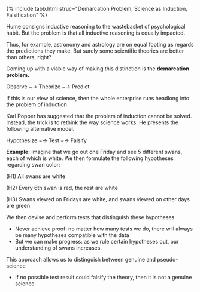 {% include tabb.html struc="Demarcation Problem, Science as Induction, Falsification" %}

<div id="demarcation-problem" class="ui-body ui-body-a" markdown="1">

Hume consigns inductive reasoning to the wastebasket of psychological habit. But the problem is that all inductive reasoning is equally impacted. 

Thus, for example, astronomy and astrology are on equal footing as regards the predictions they make. But surely some scientific theories are better than others, right? 

Coming up with a viable way of making this distinction is the **demarcation problem.**

</div>


<div id="science-as-induction" class="ui-body ui-body-a" markdown="1">

Observe −→ Theorize −→ Predict

If this is our view of science, then the whole enterprise runs headlong into the problem of induction

</div>

<div id="falsification" class="ui-body ui-body-a" markdown="1">

Karl Popper has suggested that the problem of induction cannot be solved. Instead, the trick is to rethink the way science works. He presents the following alternative model.

Hypothesize −→ Test −→ Falsify

**Example:** Imagine that we go out one Friday and see 5 different swans, each of which is white. We then formulate the following hypotheses regarding swan color:

(H1) All swans are white

(H2) Every 6th swan is red, the rest are white

(H3) Swans viewed on Fridays are white, and swans viewed on other days are green

We then devise and perform tests that distinguish these hypotheses.

+ Never achieve proof: no matter how many tests we do, there will always be many hypotheses compatible with the data
+ But we can make progress: as we rule certain hypotheses out, our understanding of swans increases.

This approach allows us to distinguish between genuine and pseudo-science

+ If no possible test result could falsify the theory, then it is not a genuine science

</div>

</div>
